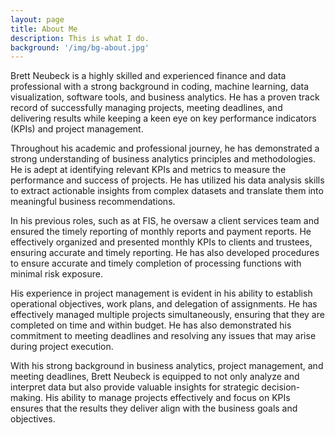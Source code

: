 ```yaml
---
layout: page
title: About Me
description: This is what I do.
background: '/img/bg-about.jpg'
---
```


Brett Neubeck is a highly skilled and experienced finance and data professional with a strong background in coding, machine learning, data visualization, software tools, and business analytics. He has a proven track record of successfully managing projects, meeting deadlines, and delivering results while keeping a keen eye on key performance indicators (KPIs) and project management.

Throughout his academic and professional journey, he has demonstrated a strong understanding of business analytics principles and methodologies. He is adept at identifying relevant KPIs and metrics to measure the performance and success of projects. He has utilized his data analysis skills to extract actionable insights from complex datasets and translate them into meaningful business recommendations.

In his previous roles, such as at FIS, he oversaw a client services team and ensured the timely reporting of monthly reports and payment reports. He effectively organized and presented monthly KPIs to clients and trustees, ensuring accurate and timely reporting. He has also developed procedures to ensure accurate and timely completion of processing functions with minimal risk exposure.

His experience in project management is evident in his ability to establish operational objectives, work plans, and delegation of assignments. He has effectively managed multiple projects simultaneously, ensuring that they are completed on time and within budget. He has also demonstrated his commitment to meeting deadlines and resolving any issues that may arise during project execution.

With his strong background in business analytics, project management, and meeting deadlines, Brett Neubeck is equipped to not only analyze and interpret data but also provide valuable insights for strategic decision-making. His ability to manage projects effectively and focus on KPIs ensures that the results they deliver align with the business goals and objectives.
